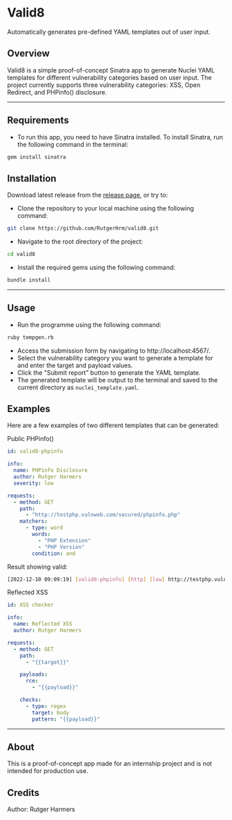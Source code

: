 # Valid8
Automatically generates pre-defined YAML templates out of user input.  

## Overview
Valid8 is a simple proof-of-concept Sinatra app to generate Nuclei YAML templates for different vulnerability categories based on user input. The project currently supports three vulnerability categories: XSS, Open Redirect, and PHPinfo() disclosure.

---

## Requirements
- To run this app, you need to have Sinatra installed. To install Sinatra, run the following command in the terminal:
```bash
gem install sinatra
```

## Installation
Download latest release from the [release page](https://github.com/RutgerHrm/valid8/releases/), or try to:

- Clone the repository to your local machine using the following command:
```bash
git clone https://github.com/RutgerHrm/valid8.git
```
- Navigate to the root directory of the project:
```bash
cd valid8
```
- Install the required gems using the following command:
```bash
bundle install
```

---

## Usage
- Run the programme using the following command:
```bash
ruby tempgen.rb
``` 
- Access the submission form by navigating to http://localhost:4567/.
- Select the vulnerability category you want to generate a template for and enter the target and payload values.
- Click the "Submit report" button to generate the YAML template.
- The generated template will be output to the terminal and saved to the current directory as ```nuclei_template.yaml```.


## Examples
Here are a few examples of two different templates that can be generated:

Public PHPinfo()
```yaml
id: valid8-phpinfo

info:
  name: PHPinfo Disclosure
  author: Rutger Harmers
  severity: low

requests:
  - method: GET
    path:
      - "http://testphp.vulnweb.com/secured/phpinfo.php"
    matchers:
      - type: word
        words:
          - "PHP Extension"
          - "PHP Version"
        condition: and
```

Result showing valid: 
```bash
[2022-12-10 09:09:19] [valid8-phpinfo] [http] [low] http://testphp.vulnweb.com/secured/phpinfo.php
```


Reflected XSS
```yaml
id: XSS checker

info:
  name: Reflected XSS
  author: Rutger Harmers

requests:
  - method: GET
    path:
      - "{{target}}"

    payloads:
      rce:
        - "{{payload}}"

    checks:
      - type: regex
        target: body
        pattern: "{{payload}}"
```

---

## About
This is a proof-of-concept app made for an internship project and is not intended for production use.

## Credits
Author: Rutger Harmers
